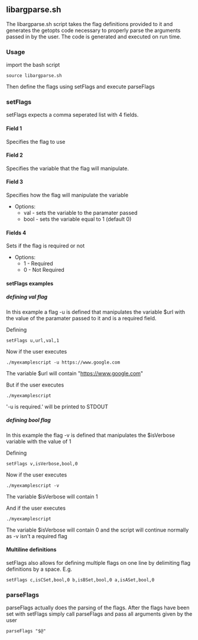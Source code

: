 ## libargparse.sh
The libargparse.sh script takes the flag definitions provided to it and generates the getopts code necessary to properly parse the arguments passed in by the user.  The code is generated and executed on run time. 

### Usage
import the bash script   
```shell
source libargparse.sh
```
Then define the flags using setFlags and execute parseFlags 

### setFlags
setFlags expects a comma seperated list with 4 fields.    
#### Field 1
Specifies the flag to use     

#### Field 2
 Specifies the variable that the flag will manipulate.   

#### Field 3
 Specifies how the flag will manipulate the variable    
  * Options:     
      * val - sets the variable to the paramater passed    
      * bool - sets the variable equal to 1 (default 0)   

#### Fields 4
Sets if the flag is required or not   
   * Options:   
      * 1 - Required    
      * 0 - Not Required    

#### setFlags examples
##### defining val flag 
In this example a flag -u is defined that manipulates the variable $url with the value of the paramater passed to it and is a required field.  

Defining   
```shell
setFlags u,url,val,1
```

Now if the user executes      
```shell
./myexamplescript -u https://www.google.com
```
The variable $url will contain "https://www.google.com"

But if the user executes   
```shell
./myexamplescript 
```
'-u is required.' will be printed to STDOUT

##### defining bool flag 
In this example the flag -v is defined that manipulates the $isVerbose variable with the value of 1 

Defining      
```shell
setFlags v,isVerbose,bool,0
```

Now if the user executes   
```shell
./myexamplescript -v
```
The variable $isVerbose will contain 1

And if the user executes
```shell
./myexamplescript 
```
The variable $isVerbose will contain 0 and the script will continue normally as -v isn't a required flag


#### Multiline definitions 
setFlags also allows for defining multiple flags on one line by delimiting flag definitions by a space. E.g.    
```shell
setFlags c,isCSet,bool,0 b,isBSet,bool,0 a,isASet,bool,0
```   

### parseFlags 
parseFlags actually does the parsing of the flags. After the flags have been set with setFlags simply call parseFlags and pass all arguments given by the user     
```shell
parseFlags "$@"
```




